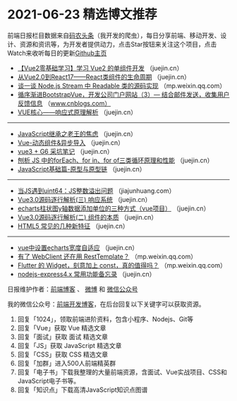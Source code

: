 # 2021-06-23 精选博文推荐

前端日报栏目数据来自[码农头条](https://toutiao.qdkfweb.cn/)（我开发的爬虫），每日分享前端、移动开发、设计、资源和资讯等，为开发者提供动力，点击Star按钮来关注这个项目，点击Watch来收听每日的更新[Github主页](https://github.com/kujian/frontendDaily)
* [【Vue2零基础学习】学习 Vue2 的单组件开发](https://juejin.cn/post/6976447185726472205) （juejin.cn）
* [从Vue2.0到React17——React类组件的生命周期](https://juejin.cn/post/6976593900521816072) （juejin.cn）
* [谈一谈 Node.js Stream 中 Readable 类的源码实现](https://mp.weixin.qq.com/s?__biz=MzI5NjM5NDQxMg==&mid=2247491567&idx=1&sn=e9fe2b2aa2de18ac773198dbee79dc44) （mp.weixin.qq.com）
* [循序渐进BootstrapVue，开发公司门户网站（3）&#8212; 结合邮件发送，收集用户反馈信息](https://www.cnblogs.com/wuhuacong/p/14917460.html) （www.cnblogs.com）
* [VUE核心——响应式原理解析](https://juejin.cn/post/6976433975950573575) （juejin.cn）

***
* [JavaScript继承之老王的焦虑](https://juejin.cn/post/6976546385101324325) （juejin.cn）
* [Vue-动态组件&amp;异步导入](https://juejin.cn/post/6976422752416694302) （juejin.cn）
* [vue3 + G6 采坑笔记](https://juejin.cn/post/6976541821883138085) （juejin.cn）
* [刨析 JS 中的forEach、for in、for of三类循环原理和性能](https://juejin.cn/post/6976419561067249672) （juejin.cn）
* [JavaScript基础篇-原型与原型链](https://juejin.cn/post/6976512142597947400) （juejin.cn）

***
* [当JS遇到uint64：JS整数溢出问题](https://jiajunhuang.com/articles/2021_06_22-json_int_precision.md.html) （jiajunhuang.com）
* [Vue3.0源码逐行解析(三) 响应系统](https://juejin.cn/post/6976503564583567373) （juejin.cn）
* [echarts柱状图y轴数据添加单位的三种方式（vue项目）](https://juejin.cn/post/6976201075795689502) （juejin.cn）
* [Vue3.0源码逐行解析(二) 组件的本质](https://juejin.cn/post/6976502940466937892) （juejin.cn）
* [HTML5 常见的几种新特征](https://juejin.cn/post/6976199136357924878) （juejin.cn）

***
* [vue中设置echarts宽度自适应](https://juejin.cn/post/6976483868689825805) （juejin.cn）
* [有了 WebClient 还在用 RestTemplate？](https://mp.weixin.qq.com/s/0n72LjO0d73HH9AdLzJfZQ) （mp.weixin.qq.com）
* [Flutter 的 Widget，刻意加上 const，真的值得吗？](https://mp.weixin.qq.com/s/QoGX7SJBW2HbidakckD9iQ) （mp.weixin.qq.com）
* [nodejs-express4.x 常用功能备忘录](https://juejin.cn/post/6976482401337737247) （juejin.cn）

日报维护作者：[前端博客](https://qdkfweb.cn/) 、 [微博](http://weibo.com/kujian) 和 [微信公众号](https://open.weixin.qq.com/qr/code?username=caibaojian_com)

我的微信公众号：[前端开发博客](https://open.weixin.qq.com/qr/code?username=caibaojian_com)，在后台回复以下关键字可以获取资源。

1. 回复「1024」，领取前端进阶资料，包含小程序、Nodejs、Git等
2. 回复「Vue」获取 Vue 精选文章
3. 回复「面试」获取 面试 精选文章
4. 回复「JS」获取 JavaScript 精选文章
5. 回复「CSS」获取 CSS 精选文章
6. 回复「加群」进入500人前端精英群
7. 回复「电子书」下载我整理的大量前端资源，含面试、Vue实战项目、CSS和JavaScript电子书等。
8. 回复「知识点」下载高清JavaScript知识点图谱